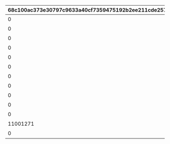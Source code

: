 |68c100ac373e30797c9633a40cf7359475192b2ee211cde2578a24e4bc983ab5|e2522fbc45c5f042342bd9ddca2a5031c6fc97bd4f34d3a7a4d58cc6fe7b76da|0786fc9c47e3f390b202547b668a5d5519215320f43dcc631d69a1be6c579ad4|6238b6efb9c5e0b5e39876df4885b76c8827d63d420d2e2622fe48f8f8df616b|b6f4abbd25d9f371d97019e07c94799db699becb6154101669017286e2060b90|8faf0e8875636457451904d51673d6509a61dffd3f39d00fcf200153066b13cd|eee6c3331b645cd275c18475a9a1630659992eccea5aa491e93b9511f7047332|6de81d3e9e3dd846916b6fe864b38f665687a873fa7b48bb34a035459455193f|e68de9d223ea0c17464861345970c1f00f8ee7d82e61de748a1145a99bdb1a7a|f1e36b0498b85f532b6be069ea1efa57bdd06c453e7a154b53231619c04d2bfb|33e4923eb88447779f5339895dc6fea415b2cc759999fe48c03b066f1017522d|
| --- | --- | --- | --- | --- | --- | --- | --- | --- | --- | --- |
|0|91002|8|2|10157107|0|5128071|25|二人だけの時間|10128|0|
|0|91002|8|2|0|5128071|5128072|25|新居の必須条件|10128|0|
|0|91002|8|2|0|5128072|5128073|25|本当は誰よりも|10128|0|
|0|91002|8|2|0|5128073|5128074|25|家族で大切に\nしたいこと|10128|0|
|0|91002|8|2|0|5128074|5128075|50|誓いの言葉|10128|0|
|0|91002|8|3|10157107|0|5128081|25|血の婚約報告|10128|0|
|0|91002|8|3|0|5128081|5128082|25|風来人の家探し|10128|0|
|0|91002|8|3|0|5128082|5128083|25|愛おしい時間|10128|0|
|0|91002|8|3|0|5128083|5128084|25|トーゴクの\n家族文化|10128|0|
|0|91002|8|3|0|5128084|5128085|50|飾らない愛を|10128|0|
|0|0|0|4|0|5128075|5128091|0|口約束は災いのもと|10128|5128085|
|11001271|0|0|4|0|5128091|5128092|0|譲れない家庭の味|10128|0|
|0|0|0|1|10157107|0|5128161|0|夢の語り部に誘われて|10128|0|